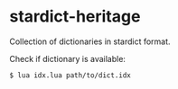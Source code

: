 # stardict-heritage

Collection of dictionaries in stardict format.

Check if dictionary is available:

```console
$ lua idx.lua path/to/dict.idx
```
